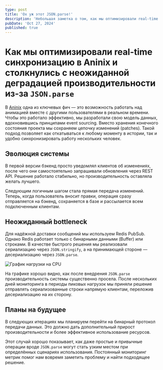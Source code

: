 ```yaml
---
type: post
title: 'Ох уж этот JSON.parse!'
description: 'Небольшая заметка о том, как мы оптимизировали real-time синхронизацию в Aninix и столкнулись с неожиданной деградацией производительности из-за JSON.parse'
pubDate: 'Oct 27, 2024'
published: true
---
```


# Как мы оптимизировали real-time синхронизацию в Aninix и столкнулись с неожиданной деградацией производительности из-за `JSON.parse`

В [Aninix](https://aninix.com) одна из ключевых фич — это возможность работать над анимацией вместе с другими пользователями в реальном времени. Чтобы это работало эффективно, мы разработали свою модель данных, вдохновившись принципами event sourcing. Вместо хранения конечного состояния проекта мы сохраняем цепочку изменений (patches). Такой подход позволяет как откатываться к любому моменту в истории, так и удобно синхронизировать работу нескольких человек.

## Эволюция системы

В первой версии бэкенд просто уведомлял клиентов об изменениях, после чего они самостоятельно запрашивали обновления через REST API. Решение работало стабильно, но производительность оставляла желать лучшего.

Следующим логичным шагом стала прямая передача изменений. Теперь, когда пользователь вносит правки, операция сразу отправляется на бэкенд, сохраняется в базе и рассылается всем подключенным клиентам.

## Неожиданный bottleneck

Для надёжной доставки сообщений мы используем Redis PubSub. Однако Redis работает только с бинарными данными (Buffer) или строками. В качестве быстрого решения мы реализовали сериализацию через `JSON.stringify`, а на принимающей стороне — десериализацию через `JSON.parse`.

![График нагрузки на CPU](/ru/json-parse-bottleneck/graph.jpg)

На графике хорошо видно, как после внедрения `JSON.parse` производительность системы существенно просела. После нескольких дней мониторинга в периоды пиковых нагрузок мы приняли решение отправлять сериализованные строки напрямую клиентам, переложив десериализацию на их сторону.

## Планы на будущее

В следующих итерациях мы планируем перейти на бинарный протокол передачи данных. Это должно дать дополнительный прирост производительности и более эффективное использование ресурсов.

Этот случай хорошо показывает, как даже простые и привычные операции вроде `JSON.parse` могут стать узким местом при определённых сценариях использования. Постоянный мониторинг метрик помог нам вовремя заметить проблему и найти подходящее решение.
